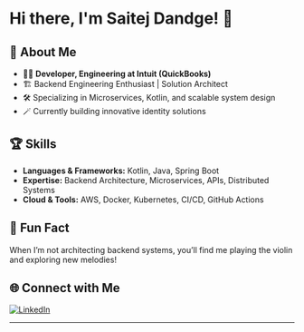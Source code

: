 # Hi there, I'm Saitej Dandge! 👋

## 🚀 About Me

- 🧑‍💻 **Developer, Engineering at Intuit (QuickBooks)**
- 🏗️ Backend Engineering Enthusiast | Solution Architect
- 🛠️ Specializing in Microservices, Kotlin, and scalable system design
- 🪄 Currently building innovative identity solutions

## 🏆 Skills

- **Languages & Frameworks:** Kotlin, Java, Spring Boot
- **Expertise:** Backend Architecture, Microservices, APIs, Distributed Systems
- **Cloud & Tools:** AWS, Docker, Kubernetes, CI/CD, GitHub Actions

## 🎻 Fun Fact

When I’m not architecting backend systems, you’ll find me playing the violin and exploring new melodies!

## 🌐 Connect with Me

[![LinkedIn](https://img.shields.io/badge/LinkedIn-blue?logo=linkedin&style=flat-square)](https://www.linkedin.com/in/saitejdandge/)

---

<!--
**saitejdandge/saitejdandge** is a ✨ special ✨ repository because its README.md (this file) appears on your GitHub profile.
-->
